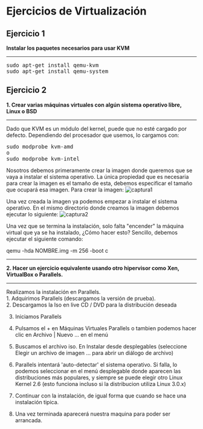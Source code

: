 Ejercicios de Virtualización
============================
Ejercicio 1
-----------
<strong>Instalar los paquetes necesarios para usar KVM</strong>
<hr>
<pre>
sudo apt-get install qemu-kvm 
sudo apt-get install qemu-system 
</pre>

Ejercicio 2
-----------
<strong>1. Crear varias máquinas virtuales con algún sistema operativo libre, Linux o BSD</strong><hr>
Dado que KVM es un módulo del kernel, puede que no esté cargado por defecto. Dependiendo del procesador que usemos, lo cargamos con:
<pre>
sudo modprobe kvm-amd
o
sudo modprobe kvm-intel
</pre>
Nosotros debemos primeramente crear la imagen donde queremos que se vaya a instalar el sistema operativo. La única propiedad que es necesaria para crear la imagen es el tamaño de esta, debemos especificar el tamaño que ocupará esa imagen. Para crear la imagen: 
![captura1](https://dl.dropbox.com/s/20r4r1szu0lrln0/kvm_Imagen.png)

Una vez creada la imagen ya podemos empezar a instalar el sistema operativo. En el mismo directorio donde creamos la imagen debemos ejecutar lo siguiente: 
![captura2](https://dl.dropbox.com/s/20r4r1szu0lrln0/kvm_Imagen.png)

Una vez que se termina la instalación, solo falta "encender" la máquina virtual que ya se ha instalado, ¿Cómo hacer esto? Sencillo, debemos ejecutar el siguiente comando:

qemu -hda NOMBRE.img -m 256 -boot c

<hr>
<strong>2. Hacer un ejercicio equivalente usando otro hipervisor como Xen, VirtualBox o Parallels.</strong>
<hr>
Realizamos la instalación en Parallels.<br>
1. Adquirimos Parallels (descargamos la versión de prueba).<br>2. Descargamos la Iso en live CD / DVD para la distribución deseada

3. Iniciamos Parallels

4. Pulsamos el + en Máquinas Virtuales Parallels o tambien podemos hacer clic en Archivo | Nuevo ... en el menú

5. Buscamos el archivo iso. En Instalar desde desplegables (seleccione Elegir un archivo de imagen ... para abrir un diálogo de archivo)

6. Parallels intentará 'auto-detectar' el sistema operativo. Si falla, lo podemos seleccionar en el menú desplegable donde aparecen las distribuciones más populares, y siempre se puede elegir otro Linux Kernel 2.6 (esto funciona incluso si la distribucion utiliza Linux 3.0.x)

7. Continuar con la instalación, de igual forma que cuando se hace una instalación tipica.

8. Una vez terminada aparecerá nuestra maquina para poder ser arrancada.
